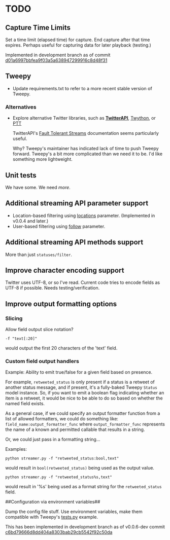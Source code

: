 # TODO

## Capture Time Limits

Set a time limit (elapsed time) for capture. End capture after that time expires.
Perhaps useful for capturing data for later playback (testing.)

Implemented in development branch as of commit [d01a6997bbfea9f03a5a638947299916c8d48f31](https://github.com/inactivist/twitter-streamer/commit/d01a6997bbfea9f03a5a638947299916c8d48f31)

## Tweepy

- Update requirements.txt to refer to a more recent stable version of Tweepy.

### Alternatives

- Explore alternative Twitter libraries, such as
  **[TwitterAPI](https://github.com/geduldig/TwitterAPI)**,
  [Twython][twython], or [PTT][ptt]

  TwitterAPI's [Fault Tolerant Streams](http://geduldig.github.io/TwitterAPI/faulttolerance.html)
  documentation seems particularly useful.

  Why? Tweepy's maintainer has indicated lack of time to push Tweepy
  forward. Tweepy's a bit more complicated than we need it to be. I'd
  like something more lightweight.

## Unit tests

We have some. We need _more_.

## Additional streaming API parameter support

- Location-based filtering using [locations] parameter. (Implemented in v0.0.4
  and later.)
- User-based filtering using [follow] parameter.

## Additional streaming API methods support

More than just `statuses/filter`.

## Improve character encoding support

Twitter uses UTF-8, or so I've read. Current code tries to encode fields as UTF-8 if
possible. Needs testing/verification.

## Improve output formatting options

### Slicing

Allow field output slice notation?

    -f "text[:20]"

would output the first 20 characters of the 'text' field.

### Custom field output handlers

Example: Ability to emit true/false for a given field based on presence.

For example, `retweeted_status` is only present
if a status is a retweet of another status message, and if present, it's
a fully-baked Tweepy `Status` model instance. So, if you want to emit a boolean
flag indicating whether an item is a retweet, it would be nice to be able to do
so based on whether the named field exists.

As a general case, if we could specify an output formatter function from a list of
allowed formatters, we could do something like: `field_name:output_formatter_func`
where `output_formatter_func` represents the name of a known and permitted
callable that results in a string.

Or, we could just pass in a formatting string...

Examples:

    python streamer.py -f "retweeted_status:bool,text"

would result in `bool(retweeted_status)` being used as the output value.

    python streamer.py -f "retweeted_status%s,text"

would result in '%s' being used as a format string for the `retweeted_status` field.

##Configuration via environment variables##

Dump the config file stuff. Use environment variables, make them compatible with
Tweepy's [tests.py](https://github.com/tweepy/tweepy/blob/master/tests.py) example.

This has been implemented in development branch as of v0.0.6-dev commit [c6bd79666d8dd404a8303bab29cb5542f92c50da](https://github.com/inactivist/twitter-streamer/commit/c6bd79666d8dd404a8303bab29cb5542f92c50da)

[locations]: https://dev.twitter.com/docs/streaming-apis/parameters#locations
[follow]: https://dev.twitter.com/docs/streaming-apis/parameters#follow
[twython]: https://twython.readthedocs.org/en/latest/
[ptt]: https://github.com/sixohsix/twitter
